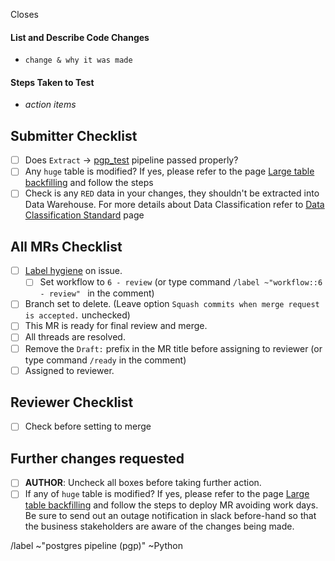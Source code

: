 Closes

#### List and Describe Code Changes <!-- focus on why the changes are being made-->

* `change & why it was made`

#### Steps Taken to Test

* _action items_

## Submitter Checklist

* [ ] Does `Extract` -> [pgp_test](https://about.gitlab.com/handbook/business-technology/data-team/platform/ci-jobs/#pgp_test) pipeline passed properly?
* [ ] Any `huge` table is modified? If yes, please refer to the page [Large table backfilling](https://about.gitlab.com/handbook/business-technology/data-team/platform/pipelines/#large-tables-backfilling) and follow the steps
* [ ] Check is any `RED` data in your changes, they shouldn't be extracted into Data Warehouse. For more details about Data Classification refer to [Data Classification Standard](https://about.gitlab.com/handbook/security/data-classification-standard.html) page

## All MRs Checklist
- [ ] [Label hygiene](https://about.gitlab.com/handbook/business-ops/data-team/how-we-work/#issue-labeling) on issue.
    - [ ] Set workflow to `6 - review` (or type command `/label ~"workflow::6 - review" ` in the comment) 
- [ ] Branch set to delete. (Leave option `Squash commits when merge request is accepted.` unchecked)
- [ ] This MR is ready for final review and merge.
- [ ] All threads are resolved.
- [ ] Remove the `Draft:` prefix in the MR title before assigning to reviewer (or type command `/ready` in the comment)
- [ ] Assigned to reviewer.

## Reviewer Checklist
- [ ]  Check before setting to merge

## Further changes requested
* [ ] **AUTHOR**: Uncheck all boxes before taking further action.
* [ ] If any of `huge` table is modified? If yes, please refer to the page [Large table backfilling](https://about.gitlab.com/handbook/business-technology/data-team/platform/pipelines/#large-tables-backfilling) and follow the steps to deploy MR avoiding work days. Be sure to send out an outage notification in slack before-hand so that the business stakeholders are aware of the changes being made.

/label ~"postgres pipeline (pgp)" ~Python